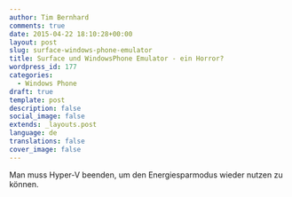 ```yaml
---
author: Tim Bernhard
comments: true
date: 2015-04-22 18:10:28+00:00
layout: post
slug: surface-windows-phone-emulator
title: Surface und WindowsPhone Emulator - ein Horror?
wordpress_id: 177
categories:
  - Windows Phone
draft: true
template: post
description: false
social_image: false
extends: _layouts.post
language: de
translations: false
cover_image: false
---
```


Man muss Hyper-V beenden, um den Energiesparmodus wieder nutzen zu können.
